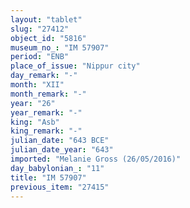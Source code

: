 ```yaml
---
layout: "tablet"
slug: "27412"
object_id: "5816"
museum_no_: "IM 57907"
period: "ENB"
place_of_issue: "Nippur city"
day_remark: "-"
month: "XII"
month_remark: "-"
year: "26"
year_remark: "-"
king: "Asb"
king_remark: "-"
julian_date: "643 BCE"
julian_date_year: "643"
imported: "Melanie Gross (26/05/2016)"
day_babylonian_: "11"
title: "IM 57907"
previous_item: "27415"
---
```

